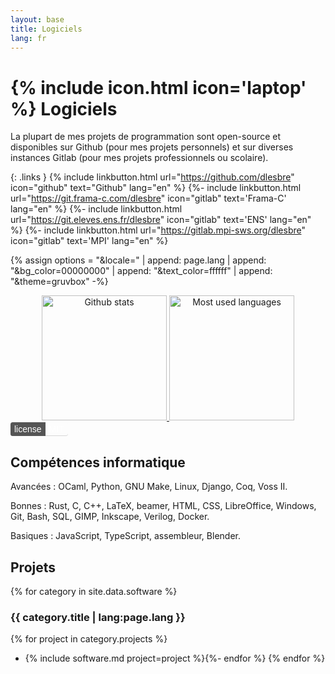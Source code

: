 ```yaml
---
layout: base
title: Logiciels
lang: fr
---
```


# {% include icon.html icon='laptop' %} Logiciels

La plupart de mes projets de programmation sont open-source et disponibles sur
Github (pour mes projets personnels) et sur diverses instances Gitlab (pour mes
projets professionnels ou scolaire).

{: .links }
{% include linkbutton.html url="https://github.com/dlesbre" icon="github" text="Github" lang="en" %}
{%- include linkbutton.html url="https://git.frama-c.com/dlesbre" icon="gitlab" text='Frama-C' lang="en" %}
{%- include linkbutton.html url="https://git.eleves.ens.fr/dlesbre" icon="gitlab" text='ENS' lang="en" %}
{%- include linkbutton.html url="https://gitlab.mpi-sws.org/dlesbre" icon="gitlab" text='MPI' lang="en" %}

{% assign options = "&locale=" | append: page.lang
                  | append: "&bg_color=00000000"
                  | append: "&text_color=ffffff"
                  | append: "&theme=gruvbox" -%}

<div style="text-align: center;">
  <a href="https://github.com/anuraghazra/github-readme-stats">
    <img height=200 title="Github stats" alt="Github stats" class="dark-transparent"
         src="https://github-readme-stats.vercel.app/api?username=dlesbre&hide_rank=true&show_icons=true&include_all_commits=true{{ options }}" />
  </a>
  <a href="https://github.com/anuraghazra/github-readme-stats">
    <img height=200 title="Most used languages" alt="Most used languages" class="dark-transparent"
         src="https://github-readme-stats.vercel.app/api/top-langs/?username=dlesbre&layout=compact&{{ options }}" />
  </a>
</div>

<style>
.badge {
  display: inline-flex;
  font-family: Verdana, sans-serif;
  line-height: 1;
  border-radius: 0.25em;
  overflow: hidden;
  box-shadow: inset 0 -1px 0 rgba(0,0,0,0.15);
}

.label, .value {
  display: inline-block;
  padding: 4px 6px;
  color: #fff;
}

.label {
  background-color: #555; /* Dark gray */
}
</style>

<div class="badge">
  <span class="label">license</span>
  <span class="value">MIT</span>
</div>

## Compétences informatique

Avancées
: OCaml, Python, GNU Make, Linux, Django, Coq, Voss II.</dd>

Bonnes
: Rust, C, C++, LaTeX, beamer, HTML, CSS, LibreOffice, Windows, Git, Bash, SQL, GIMP, Inkscape, Verilog, Docker.</dd>

Basiques
: JavaScript, TypeScript, assembleur, Blender.</dd>

## Projets

{% for category in site.data.software %}
### {{ category.title | lang:page.lang }}

{% for project in category.projects %}
- {% include software.md project=project %}{%- endfor %}
{% endfor %}
